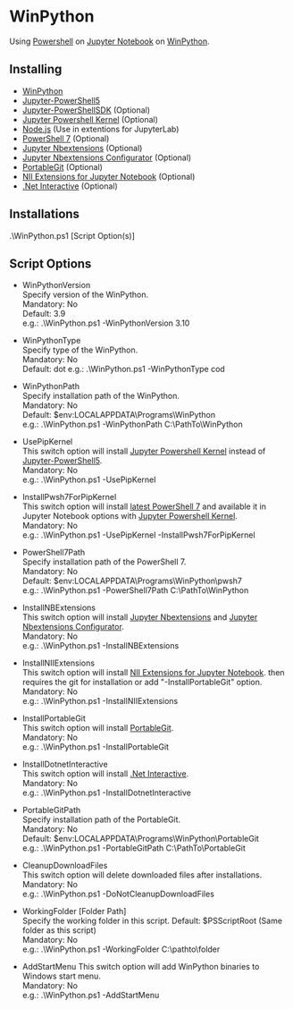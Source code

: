 # WinPython
Using [Powershell](https://github.com/PowerShell/PowerShell) on [Jupyter Notebook](https://jupyter.org/) on [WinPython](https://winpython.github.io/).  

## Installing
- [WinPython](https://winpython.github.io/)
- [Jupyter-PowerShell5](https://github.com/DeepAQ/Jupyter-PowerShell5)
- [Jupyter-PowerShellSDK](https://github.com/sakaztk/Jupyter-PowerShellSDK) (Optional)
- [Jupyter Powershell Kernel](https://github.com/vors/jupyter-powershell) (Optional)
- [Node.js](https://nodejs.org/) (Use in extentions for JupyterLab)
- [PowerShell 7](https://github.com/PowerShell/PowerShell) (Optional)
- [Jupyter Nbextensions](https://github.com/ipython-contrib/jupyter_contrib_nbextensions) (Optional)
- [Jupyter Nbextensions Configurator](https://github.com/Jupyter-contrib/jupyter_nbextensions_configurator) (Optional)
- [PortableGit](https://github.com/git-for-windows/git) (Optional)
- [NII Extensions for Jupyter Notebook](https://github.com/NII-cloud-operation) (Optional)
- [.Net Interactive](https://github.com/dotnet/interactive) (Optional)

## Installations
.\WinPython.ps1 [Script Option(s)]
## Script Options
- WinPythonVersion  
Specify version of the WinPython.  
Mandatory: No  
Default: 3.9  
e.g.: .\WinPython.ps1 -WinPythonVersion 3.10  

- WinPythonType  
Specify type of the WinPython.   
Mandatory: No  
Default: dot 
e.g.: .\WinPython.ps1 -WinPythonType cod

- WinPythonPath  
Specify installation path of the WinPython.  
Mandatory: No  
Default: $env:LOCALAPPDATA\Programs\WinPython  
e.g.: .\WinPython.ps1 -WinPythonPath C:\PathTo\WinPython

- UsePipKernel  
This switch option will install [Jupyter Powershell Kernel](https://github.com/vors/jupyter-powershell) instead of [Jupyter-PowerShell5](https://github.com/DeepAQ/Jupyter-PowerShell5).  
Mandatory: No  
e.g.: .\WinPython.ps1 -UsePipKernel

- InstallPwsh7ForPipKernel  
This switch option will install [latest PowerShell 7](https://github.com/PowerShell/PowerShell/releases/latest) and available it in Jupyter Notebook options with [Jupyter Powershell Kernel](https://github.com/vors/jupyter-powershell).  
Mandatory: No  
e.g.: .\WinPython.ps1 -UsePipKernel -InstallPwsh7ForPipKernel

- PowerShell7Path  
Specify installation path of the PowerShell 7.  
Mandatory: No  
Default: $env:LOCALAPPDATA\Programs\WinPython\pwsh7  
e.g.: .\WinPython.ps1 -PowerShell7Path C:\PathTo\WinPython

- InstallNBExtensions  
This switch option will install [Jupyter Nbextensions](https://github.com/ipython-contrib/jupyter_contrib_nbextensions) and [Jupyter Nbextensions Configurator](https://github.com/Jupyter-contrib/jupyter_nbextensions_configurator).  
Mandatory: No  
e.g.: .\WinPython.ps1 -InstallNBExtensions

- InstallNIIExtensions  
This switch option will install [NII Extensions for Jupyter Notebook](https://github.com/NII-cloud-operation). then requires the git for installation or add "-InstallPortableGit" option.  
Mandatory: No  
e.g.: .\WinPython.ps1 -InstallNIIExtensions

- InstallPortableGit  
This switch option will install [PortableGit](https://github.com/git-for-windows/git).  
Mandatory: No  
e.g.: .\WinPython.ps1 -InstallPortableGit

- InstallDotnetInteractive  
This switch option will install [.Net Interactive](https://github.com/dotnet/interactive).  
Mandatory: No  
e.g.: .\WinPython.ps1 -InstallDotnetInteractive

- PortableGitPath  
Specify installation path of the PortableGit.  
Mandatory: No  
Default: $env:LOCALAPPDATA\Programs\WinPython\PortableGit  
e.g.: .\WinPython.ps1 -PortableGitPath C:\PathTo\PortableGit

- CleanupDownloadFiles  
This switch option will delete downloaded files after installations.  
Mandatory: No  
e.g.: .\WinPython.ps1 -DoNotCleanupDownloadFiles

- WorkingFolder [Folder Path]  
Specify the working folder in this script.
Default: $PSScriptRoot (Same folder as this script)  
Mandatory: No  
e.g.: .\WinPython.ps1 -WorkingFolder C:\pathto\folder

- AddStartMenu
This switch option will add WinPython binaries to Windows start menu.  
Mandatory: No  
e.g.: .\WinPython.ps1 -AddStartMenu
